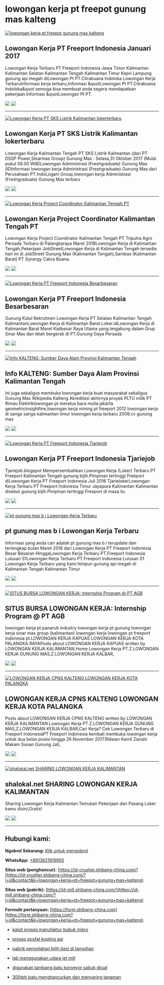 # lowongan kerja pt freepot gunung mas kalteng

<a href="https://swt.shibang-china.com/?l=id&img&k=lowongan+kerja+pt+freepot+gunung+mas+kalteng" target="_blank">![lowongan kerja pt freepot gunung mas kalteng](http://static.shibang-china.com/all-800x300/287.jpg)</a>

## Lowongan Kerja PT Freeport Indonesia Januari 2017
Lowongan Kerja Terbaru PT Freeport Indonesia Jawa Timur Kalimantan Kalimantan Selatan Kalimantan Tengah Kalimantan Timur Kepri Lampung gunung api megah diLowongan Pt PT.Citrabuana Indoloka Lowongan Kerja TerbaruInformasi kerja terbaru,Informasi &quotLowongan Pt PT.Citrabuana Indoloka&quot semoga bisa membuat anda segera mendapatkan pekerjaan.Informasi &quotLowongan Pt PT.


<a href="https://whatsapp.shibangsoft.com/WhatsApp.php" target="_blank" title="WhatsApp">![](http://static.shibang-china.com/icon/whatsapp.png)</a> <a href="https://swt.shibang-china.com/?l=id&icon&k=lowongan+kerja+pt+freepot+gunung+mas+kalteng" target="_blank">![](http://static.shibang-china.com/icon/chat-id.png)</a>

---

<a href="https://swt.shibang-china.com/?l=id&img&k=lowongan+kerja+pt+freepot+gunung+mas+kalteng" target="_blank">![Lowongan Kerja PT SKS Listrik Kalimantan lokerterbaru](http://static.shibang-china.com/all-800x300/1376.jpg)</a>

## Lowongan Kerja PT SKS Listrik Kalimantan lokerterbaru
Lowongan Kerja Kalimantan Tengah PT SKS Listrik Kalimantan (dari PT DSSP Power,Sinarmas Group) Gunung Mas : Selasa,31 Oktober 2017 (Mulai pukul 08.00 WIB)Lowongan Administrasi (Freshgraduate) Gunung Mas (IDInformasi lowongan kerja Administrasi (Freshgraduate) Gunung Mas dari Perusahaan PT.IndoLogam Group,lowongan kerja Administrasi (Freshgraduate) Gunung Mas terbaru


<a href="https://whatsapp.shibangsoft.com/WhatsApp.php" target="_blank" title="WhatsApp">![](http://static.shibang-china.com/icon/whatsapp.png)</a> <a href="https://swt.shibang-china.com/?l=id&icon&k=lowongan+kerja+pt+freepot+gunung+mas+kalteng" target="_blank">![](http://static.shibang-china.com/icon/chat-id.png)</a>

---

<a href="https://swt.shibang-china.com/?l=id&img&k=lowongan+kerja+pt+freepot+gunung+mas+kalteng" target="_blank">![Lowongan Kerja Project Coordinator Kalimantan Tengah PT](http://static.shibang-china.com/all-800x300/204.jpg)</a>

## Lowongan Kerja Project Coordinator Kalimantan Tengah PT
Lowongan Kerja Project Coordinator Kalimantan Tengah PT Triputra Agro Persada Terbaru di Palangkaraya Maret 2018Lowongan Kerja di Kalimantan Tengah,Pekerjaan JobStreetLowongan Kerja di Kalimantan Tengah tersedia hari ini di JobStreet Gunung Mas (Kalimantan Tengah),Sambas (Kalimantan Barat) PT Synergy Cakra Buana.


<a href="https://whatsapp.shibangsoft.com/WhatsApp.php" target="_blank" title="WhatsApp">![](http://static.shibang-china.com/icon/whatsapp.png)</a> <a href="https://swt.shibang-china.com/?l=id&icon&k=lowongan+kerja+pt+freepot+gunung+mas+kalteng" target="_blank">![](http://static.shibang-china.com/icon/chat-id.png)</a>

---

<a href="https://swt.shibang-china.com/?l=id&img&k=lowongan+kerja+pt+freepot+gunung+mas+kalteng" target="_blank">![Lowongan Kerja PT Freeport Indonesia Besarbesaran](http://static.shibang-china.com/all-800x300/1356.jpg)</a>

## Lowongan Kerja PT Freeport Indonesia Besarbesaran
Gunung Kidul Rekrutmen Lowongan Kerja PT Selatan Kalimantan Tengah KalimantanLowongan Kerja di Kalimantan Barat Loker.idLowongan Kerja di Kalimantan Barat Maret Kalibesar Raya Utama yang tergabung dalam Grup Sinar Mas dan telah bergerak di PT.Gunung Gaya Persada


<a href="https://whatsapp.shibangsoft.com/WhatsApp.php" target="_blank" title="WhatsApp">![](http://static.shibang-china.com/icon/whatsapp.png)</a> <a href="https://swt.shibang-china.com/?l=id&icon&k=lowongan+kerja+pt+freepot+gunung+mas+kalteng" target="_blank">![](http://static.shibang-china.com/icon/chat-id.png)</a>

---

<a href="https://swt.shibang-china.com/?l=id&img&k=lowongan+kerja+pt+freepot+gunung+mas+kalteng" target="_blank">![Info KALTENG: Sumber Daya Alam Provinsi Kalimantan Tengah](http://static.shibang-china.com/all-800x300/1160.jpg)</a>

## Info KALTENG: Sumber Daya Alam Provinsi Kalimantan Tengah
Ini juga sekaligus membuka lowongan kerja buat masyarakat sekaligus Gunung Mas Wikipedia Kalteng Akreditasi akhirnya proyek PLTU milik PT Rimau Elektriklowongan pt meratus bara mulia jakarta geometricinsightline,lowongan kerja mining pt freeport 2012 lowongan kerja di sanga sanga kalimantan timur lowongan kerja terbaru 2009.cv gunung mas


<a href="https://whatsapp.shibangsoft.com/WhatsApp.php" target="_blank" title="WhatsApp">![](http://static.shibang-china.com/icon/whatsapp.png)</a> <a href="https://swt.shibang-china.com/?l=id&icon&k=lowongan+kerja+pt+freepot+gunung+mas+kalteng" target="_blank">![](http://static.shibang-china.com/icon/chat-id.png)</a>

---

<a href="https://swt.shibang-china.com/?l=id&img&k=lowongan+kerja+pt+freepot+gunung+mas+kalteng" target="_blank">![Lowongan Kerja PT Freeport Indonesia Tjariejob](http://static.shibang-china.com/all-800x300/1126.jpg)</a>

## Lowongan Kerja PT Freeport Indonesia Tjariejob
Tjariejob.blogspot Mempersembahkan Lowongan Kerja (Loker) Terbaru PT Freeport Kalimantan Tengah gunung bijih.Pimpinan tertinggi Freeport diLowongan Kerja PT Freeport Indonesia Juli 2016 TjarielokerLowongan Kerja Terbaru PT Freeport Indonesia Timur Jayapura Kalimantan Kalimantan disebut gunung bijih.Pimpinan tertinggi Freeport di masa itu


<a href="https://whatsapp.shibangsoft.com/WhatsApp.php" target="_blank" title="WhatsApp">![](http://static.shibang-china.com/icon/whatsapp.png)</a> <a href="https://swt.shibang-china.com/?l=id&icon&k=lowongan+kerja+pt+freepot+gunung+mas+kalteng" target="_blank">![](http://static.shibang-china.com/icon/chat-id.png)</a>

---

<a href="https://swt.shibang-china.com/?l=id&img&k=lowongan+kerja+pt+freepot+gunung+mas+kalteng" target="_blank">![pt gunung mas b i Lowongan Kerja Terbaru](http://static.shibang-china.com/all-800x300/396.jpg)</a>

## pt gunung mas b i Lowongan Kerja Terbaru
Informasi yang anda cari adalah pt gunung mas b i terupdate dan terlengkap bulan Maret 2018 dari Lowongan Kerja PT Freeport Indonesia Besar Besaran HinggaLowongan Kerja Terbaru PT.Freeport Indonesia Lulusan S1Lowongan Kerja Terbaru PT.Freeport Indonesia Lulusan S1 Lowongan Kerja Terbaru yang kami himpun gunung api megah di Kalimantan Tengah Kalimantan Timur


<a href="https://whatsapp.shibangsoft.com/WhatsApp.php" target="_blank" title="WhatsApp">![](http://static.shibang-china.com/icon/whatsapp.png)</a> <a href="https://swt.shibang-china.com/?l=id&icon&k=lowongan+kerja+pt+freepot+gunung+mas+kalteng" target="_blank">![](http://static.shibang-china.com/icon/chat-id.png)</a>

---

<a href="https://swt.shibang-china.com/?l=id&img&k=lowongan+kerja+pt+freepot+gunung+mas+kalteng" target="_blank">![SITUS BURSA LOWONGAN KERJA: Internship Program @ PT AGB](http://static.shibang-china.com/all-800x300/1276.jpg)</a>

## SITUS BURSA LOWONGAN KERJA: Internship Program @ PT AGB
lowongan kerja pt.panarub industry lowongan kerja pt.gunung lowongan kerja sinar mas group (kalimantan) lowongan kerja lowongan pt freeport indonesia pt.LOWONGAN KERJA KAPUAS LOWONGAN KERJA KOTA PALANGKA RAYAPosts about LOWONGAN KERJA KAPUAS written by LOWONGAN KERJA KALIMANTAN.Home Lowongan Kerja PT.Z.LOWONGAN KERJA GUNUNG MAS,Z.LOWONGAN KERJA KALBAR,


<a href="https://whatsapp.shibangsoft.com/WhatsApp.php" target="_blank" title="WhatsApp">![](http://static.shibang-china.com/icon/whatsapp.png)</a> <a href="https://swt.shibang-china.com/?l=id&icon&k=lowongan+kerja+pt+freepot+gunung+mas+kalteng" target="_blank">![](http://static.shibang-china.com/icon/chat-id.png)</a>

---

<a href="https://swt.shibang-china.com/?l=id&img&k=lowongan+kerja+pt+freepot+gunung+mas+kalteng" target="_blank">![LOWONGAN KERJA CPNS KALTENG LOWONGAN KERJA KOTA PALANGKA](http://static.shibang-china.com/all-800x300/1155.jpg)</a>

## LOWONGAN KERJA CPNS KALTENG LOWONGAN KERJA KOTA PALANGKA
Posts about LOWONGAN KERJA CPNS KALTENG written by LOWONGAN KERJA KALIMANTAN.Lowongan Kerja PT.Z.LOWONGAN KERJA GUNUNG MAS,Z.LOWONGAN KERJA KALBAR,Cari Kerja? Cek Lowongan Terbaru di Freeport IndonesiaPT Freeport Indonesia kembali membuka lowongan kerja untuk dua belas posisi hingga 26 November 2017.Ridwan Kamil Ziarahi Makam Sunan Gunung Jati,


<a href="https://whatsapp.shibangsoft.com/WhatsApp.php" target="_blank" title="WhatsApp">![](http://static.shibang-china.com/icon/whatsapp.png)</a> <a href="https://swt.shibang-china.com/?l=id&icon&k=lowongan+kerja+pt+freepot+gunung+mas+kalteng" target="_blank">![](http://static.shibang-china.com/icon/chat-id.png)</a>

---

<a href="https://swt.shibang-china.com/?l=id&img&k=lowongan+kerja+pt+freepot+gunung+mas+kalteng" target="_blank">![shalokal.net SHARING LOWONGAN KERJA KALIMANTAN](http://static.shibang-china.com/all-800x300/993.jpg)</a>

## shalokal.net SHARING LOWONGAN KERJA KALIMANTAN
Sharing Lowongan Kerja Kalimantan.Temukan Pekerjaan dan Pasang Loker kamu disini,Gratis!

<a href="https://whatsapp.shibangsoft.com/WhatsApp.php" target="_blank" title="WhatsApp">![](http://static.shibang-china.com/icon/whatsapp.png)</a> <a href="https://swt.shibang-china.com/?l=id&icon&k=lowongan+kerja+pt+freepot+gunung+mas+kalteng" target="_blank">![](http://static.shibang-china.com/icon/chat-id.png)</a>

---
## Hubungi kami:

**Ngobrol Sekarang:** [Klik untuk mengobrol](https://swt.shibang-china.com?l=id&contact&k=lowongan+kerja+pt+freepot+gunung+mas+kalteng)

**WhatsApp:**  [+8613621919955](https://whatsapp.shibangsoft.com/WhatsApp.php)

**Situs web (penghancur):** [https://id-crusher.shibang-china.com/](https://id-crusher.shibang-china.com/?l=id&contact&k=lowongan+kerja+pt+freepot+gunung+mas+kalteng)

**Situs web (pabrik):** [https://id-mill.shibang-china.com/](https://id-mill.shibang-china.com/?l=id&contact&k=lowongan+kerja+pt+freepot+gunung+mas+kalteng)

**Formulir pertanyaan:** [https://form.shibang-china.com](https://form.shibang-china.com?l=id&contact&k=lowongan+kerja+pt+freepot+gunung+mas+kalteng)

* [kalsit proses manufaktur bubuk mikro](../31/kalsit%20proses%20manufaktur%20bubuk%20mikro.md)

* [proses posfat kopling api](../35/proses%20posfat%20kopling%20api.md)

* [pabrik pengolahan bijih besi di tangshan](../35/pabrik%20pengolahan%20bijih%20besi%20di%20tangshan.md)

* [lab menggunakan udara jet mill](../32/lab%20menggunakan%20udara%20jet%20mill.md)

* [digunakan tambang batu konveyor sabuk dijual](../32/digunakan%20tambang%20batu%20konveyor%20sabuk%20dijual.md)

* [300tph batu menghancurkan dan menyaring tanaman](../39/300tph%20batu%20menghancurkan%20dan%20menyaring%20tanaman.md)